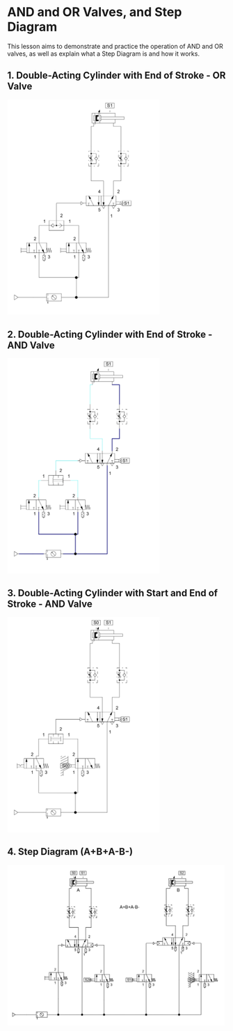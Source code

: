 # AND and OR Valves, and Step Diagram

This lesson aims to demonstrate and practice the operation of AND and OR valves, as well as explain what a Step Diagram is and how it works.

## 1. Double-Acting Cylinder with End of Stroke - OR Valve
<img src="./lesson_images/Circuito_Pneumático_de_Dupla_Ação_com_Fim_de_Curso_Válvula_OU.jpg" alt="Double-Acting Pneumatic Circuit - OR Valve" width="350"/>

## 2. Double-Acting Cylinder with End of Stroke - AND Valve
<img src="./lesson_images/Circuito_Pneumático_de_Dupla_Ação_com_Fim_de_Curso_Válvula_E.jpg" alt="Double-Acting Pneumatic Circuit - AND Valve" width="350"/>

## 3. Double-Acting Cylinder with Start and End of Stroke - AND Valve
<img src="./lesson_images/Circuito_Pneumático_de_Dupla_Ação_com_Incio_e_Fim_de_Curso_Válvula_E.jpg" alt=
"Double-Acting Pneumatic Circuit with Start and End of Stroke - AND Valve" width="350"/>

## 4. Step Diagram (A+B+A-B-)
<img src="./lesson_images/Circuito_Pneumático_Diagram_Passo_Dois_Cilindros_Dupla_Ação.jpg" alt=
"Double-Acting Pneumatic Circuit with Step Diagram - Two Cylinders" width="500"/>





